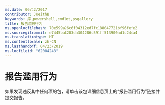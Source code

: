 ```yaml
---
ms.date: 06/12/2017
contributor: JKeithB
keywords: 库,powershell,cmdlet,psgallery
title: 报告滥用行为
ms.openlocfilehash: 70e599a26c6f04312ed7fc188047721bf96fefe2
ms.sourcegitcommit: e7445ba8203da304286c591ff513900ad1c244a4
ms.translationtype: HT
ms.contentlocale: zh-CN
ms.lasthandoff: 04/23/2019
ms.locfileid: "62084243"
---
```

# <a name="report-abuse"></a>报告滥用行为

如果发现违反其中任何项的包，请单击该包详细信息页上的“报告滥用行为”链接并提交报告。
